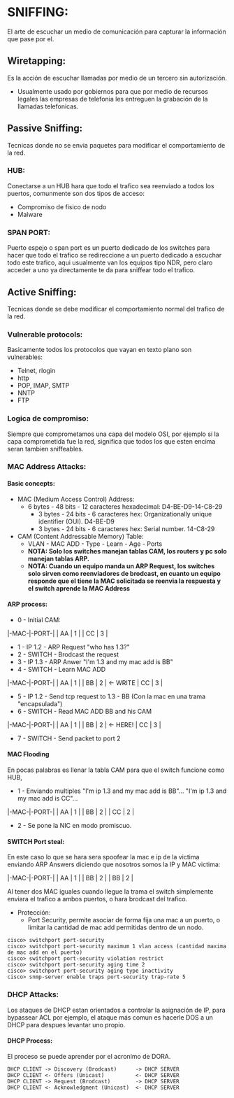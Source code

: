 # SNIFFING:
El arte de escuchar un medio de comunicación para capturar la información que pase por el.

## Wiretapping:
Es la acción de escuchar llamadas por medio de un tercero sin autorización.

- Usualmente usado por gobiernos para que por medio de recursos legales las empresas de telefonia les entreguen la grabación de la llamadas telefonicas.

## Passive Sniffing:
Tecnicas donde no se envia paquetes para modificar el comportamiento de la red.

### HUB: 
Conectarse a un HUB hara que todo el trafico sea reenviado a todos los puertos, comunmente son dos tipos de acceso:
  - Compromiso de fisico de nodo
  - Malware
 
### SPAN PORT:
Puerto espejo o span port es un puerto dedicado de los switches para hacer que todo el trafico se redireccione a un puerto dedicado a escuchar todo este trafico, aqui usualmente van los equipos tipo NDR, pero claro acceder a uno ya directamente te da para sniffear todo el trafico.

## Active Sniffing:
Tecnicas donde se debe modificar el comportamiento normal del trafico de la red.

### Vulnerable protocols:
Basicamente todos los protocolos que vayan en texto plano son vulnerables:

- Telnet, rlogin
- http
- POP, IMAP, SMTP
- NNTP
- FTP

### Logica de compromiso:
Siempre que comprometamos una capa del modelo OSI, por ejemplo sí la capa comprometida fue la red, significa que todos los que esten encima seran tambien sniffeables.

### MAC Address Attacks:

#### Basic concepts:
- MAC (Medium Access Control) Address:
  - 6 bytes - 48 bits - 12 caracteres hexadecimal: D4-BE-D9-14-C8-29
    - 3 bytes - 24 bits - 6 caracteres hex: Organizationally unique identifier (OUI). D4-BE-D9
    - 3 bytes - 24 bits - 6 caracteres hex: Serial number. 14-C8-29
- CAM (Content Addressable Memory) Table:
  - VLAN - MAC ADD - Type - Learn - Age - Ports
  - **NOTA: Solo los switches manejan tablas CAM, los routers y pc solo manejan tablas ARP.**
  - **NOTA: Cuando un equipo manda un ARP Request, los switches solo sirven como reenviadores de brodcast, en cuanto un equipo responde que el tiene la MAC solicitada se reenvia la respuesta y el switch aprende la MAC Address**
 
#### ARP process:
- 0 - Initial CAM:

|-MAC-|-PORT-|
| AA  | 1    |
| CC  | 3    |

- 1 - IP 1.2 - ARP Request "who has 1.3?"
- 2 - SWITCH - Brodcast the request
- 3 - IP 1.3 - ARP Anwer "I'm 1.3 and my mac add is BB"
- 4 - SWITCH - Learn MAC ADD
  
|-MAC-|-PORT-|
| AA  | 1    |
| BB  | 2    | <- WRITE
| CC  | 3    |

- 5 - IP 1.2 - Send tcp request to 1.3 - BB (Con la mac en una trama "encapsulada")
- 6 - SWITCH - Read MAC ADD BB and his CAM
  
|-MAC-|-PORT-|
| AA  | 1    |
| BB  | 2    | <- HERE!
| CC  | 3    |

- 7 - SWITCH - Send packet to port 2

#### MAC Flooding 
En pocas palabras es llenar la tabla CAM para que el switch funcione como HUB,

- 1 - Enviando multiples "I'm ip 1.3 and my mac add is BB"... "I'm ip 1.3 and my mac add is CC"... 

|-MAC-|-PORT-|
| AA  | 1    |
| BB  | 2    |
| CC  | 2    |

- 2 - Se pone la NIC en modo promiscuo.

#### SWITCH Port steal:
En este caso lo que se hara sera spoofear la mac e ip de la victima enviando ARP Answers diciendo que nosotros somos la IP y MAC victima:

|-MAC-|-PORT-|
| AA  | 1    |
| BB  | 2    |
| BB  | 2    |

Al tener dos MAC iguales cuando llegue la trama el switch simplemente enviara el trafico a ambos puertos, o hara brodcast del trafico.

- Protección:
  - Port Security, permite asociar de forma fija una mac a un puerto, o limitar la cantidad de mac add permitidas dentro de un nodo.
```
cisco> switchport port-security
cisco> switchport port-security maximum 1 vlan access (cantidad maxima de mac add en el puerto)
cisco> switchport port-security violation restrict
cisco> switchport port-security aging time 2
cisco> switchport port-security aging type inactivity
cisco> snmp-server enable traps port-security trap-rate 5
```

### DHCP Attacks:
Los ataques de DHCP estan orientados a controlar la asignación de IP, para bypassear ACL por ejemplo, el ataque más comun es hacerle DOS a un DHCP para despues levantar uno propio.

#### DHCP Process:
El proceso se puede aprender por el acronimo de DORA.
```
DHCP CLIENT -> Discovery (Brodcast)      -> DHCP SERVER
DHCP CLIENT <- Offers (Unicast)          <- DHCP SERVER
DHCP CLIENT -> Request (Brodcast)        -> DHCP SERVER
DHCP CLIENT <- Acknowledgment (Unicast)  <- DHCP SERVER
```























